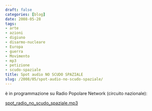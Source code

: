 ```yaml
---
draft: false
categories: [blog]
date: 2008-05-28
tags:
- arte
- azioni
- digiuno
- disarmo-nucleare
- Europa
- guerra
- Movimento
- mp3
- petizione
- scudo-spaziale
title: Spot audio NO SCUDO SPAZIALE
slug: /2008/05/spot-audio-no-scudo-spaziale/
---
```


è in programmazione su Radio Popolare Network (circuito nazionale):

[spot\_radio\_no\_scudo\_spaziale.mp3](http://cecere.xyz/wp-content/uploads/sites/3/2008/05/spot_radio_no_scudo_spaziale.mp3)